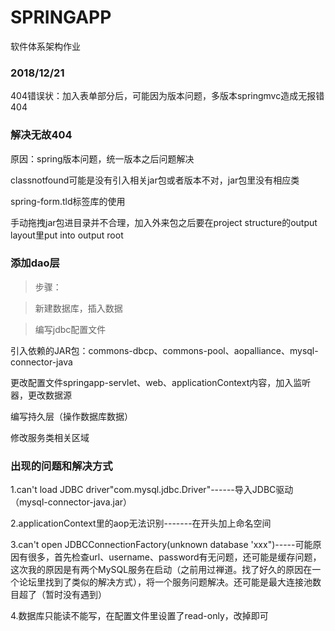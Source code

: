 # SPRINGAPP
软件体系架构作业


### 2018/12/21<br>

404错误状：加入表单部分后，可能因为版本问题，多版本springmvc造成无报错404


### 解决无故404


原因：spring版本问题，统一版本之后问题解决

classnotfound可能是没有引入相关jar包或者版本不对，jar包里没有相应类

spring-form.tld标签库的使用

手动拖拽jar包进目录并不合理，加入外来包之后要在project structure的output layout里put into output root


### 添加dao层

>步骤：

>新建数据库，插入数据

>编写jdbc配置文件

引入依赖的JAR包：commons-dbcp、commons-pool、aopalliance、mysql-connector-java

更改配置文件springapp-servlet、web、applicationContext内容，加入监听器，更改数据源

编写持久层（操作数据库数据）


修改服务类相关区域

### 出现的问题和解决方式

1.can't load JDBC driver"com.mysql.jdbc.Driver"------导入JDBC驱动（mysql-connector-java.jar）

2.applicationContext里的aop无法识别-------在开头加上命名空间

3.can't open JDBCConnectionFactory(unknown database 'xxx")-----可能原因有很多，首先检查url、username、password有无问题，还可能是缓存问题，这次我的原因是有两个MySQL服务在启动（之前用过禅道。找了好久的原因在一个论坛里找到了类似的解决方式），将一个服务问题解决。还可能是最大连接池数目超了（暂时没有遇到）

4.数据库只能读不能写，在配置文件里设置了read-only，改掉即可




